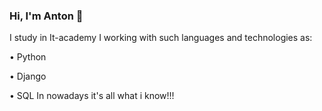 ### Hi, I'm Anton 👋
I study in It-academy
I working with such languages and  technologies as:

• Python  
  
• Django
  
• SQL
In nowadays it's all what i know!!!


<!--
**Anton21212/Anton21212** is a ✨ _special_ ✨ repository because its `README.md` (this file) appears on your GitHub profile.

Here are some ideas to get you started:

- 🔭 I’m currently working on ...
- 🌱 I’m currently learning ...
- 👯 I’m looking to collaborate on ...
- 🤔 I’m looking for help with ...
- 💬 Ask me about ...
- 📫 How to reach me: ...
- 😄 Pronouns: ...
- ⚡ Fun fact: ...
-->
